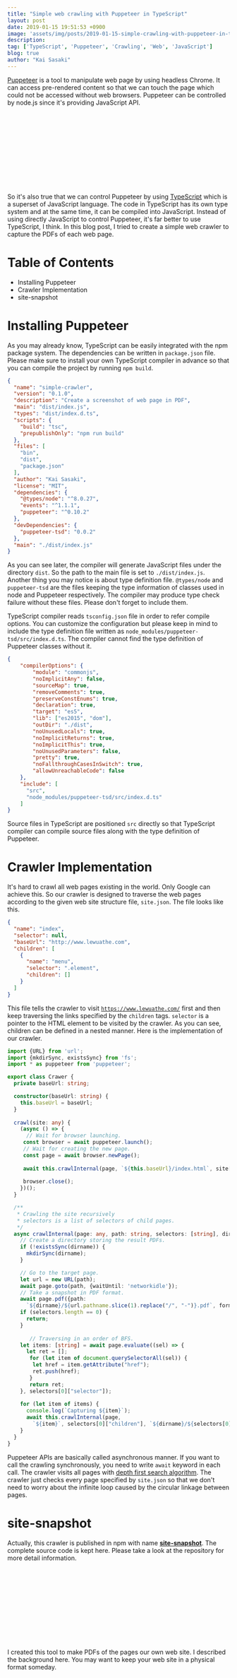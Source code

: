 ```yaml
---
title: "Simple web crawling with Puppeteer in TypeScript"
layout: post
date: 2019-01-15 19:51:53 +0900
image: 'assets/img/posts/2019-01-15-simple-crawling-with-puppeteer-in-typescript/catch.png'
description:
tag: ['TypeScript', 'Puppeteer', 'Crawling', 'Web', 'JavaScript']
blog: true
author: "Kai Sasaki"
---
```


[Puppeteer](https://github.com/GoogleChrome/puppeteer) is a tool to manipulate web page by using headless Chrome. It can access pre-rendered content so that
we can touch the page which could not be accessed without web browsers. Puppeteer can be controlled by node.js since it's providing JavaScript API.

<div class="iframely-embed"><div class="iframely-responsive" style="height: 168px; padding-bottom: 0;"><a href="https://github.com/GoogleChrome/puppeteer" data-iframely-url="//cdn.iframe.ly/2KLWi8I"></a></div></div><script async src="//cdn.iframe.ly/embed.js" charset="utf-8"></script>

So it's also true that we can control Puppeteer by using [TypeScript](https://www.typescriptlang.org/) which is a superset of JavaScript language. 
The code in TypeScript has its own type system and at the same time, it can be compiled into JavaScript. Instead of using directly JavaScript to control Puppeteer,
it's far better to use TypeScript, I think. In this blog post, I tried to create a simple web crawler to capture the PDFs of each web page.


# Table of Contents
- Installing Puppeteer
- Crawler Implementation
- site-snapshot

# Installing Puppeteer

As you may already know, TypeScript can be easily integrated with the npm package system. The dependencies can be written in `package.json` file. Please make sure to install your own TypeScript compiler in advance so that you can compile the project by running `npm build`.

```json
{
  "name": "simple-crawler",
  "version": "0.1.0",
  "description": "Create a screenshot of web page in PDF",
  "main": "dist/index.js",
  "types": "dist/index.d.ts",
  "scripts": {
    "build": "tsc",
    "prepublishOnly": "npm run build"
  },
  "files": [
    "bin",
    "dist",
    "package.json"
  ],
  "author": "Kai Sasaki",
  "license": "MIT",
  "dependencies": {
    "@types/node": "^8.0.27",
    "events": "^1.1.1",
    "puppeteer": "^0.10.2"
  },
  "devDependencies": {
    "puppeteer-tsd": "0.0.2"
  },
  "main": "./dist/index.js"
}
```

As you can see later, the compiler will generate JavaScript files under the directory `dist`. So the path to the main file is set to `./dist/index.js`. 
Another thing you may notice is about type definition file. `@types/node` and `puppeteer-tsd` are the files keeping the type information of classes used in node and Puppeteer respectively. 
The compiler may produce type check failure without these files. Please don't forget to include them.

TypeScript compiler reads `tsconfig.json` file in order to refer compile options. You can customize the configuration but please keep in mind to include the type definition file written as `node_modules/puppeteer-tsd/src/index.d.ts`. The compiler cannot find the type definition of Puppeteer classes without it.

```json
{
    "compilerOptions": {
        "module": "commonjs",
        "noImplicitAny": false,
        "sourceMap": true,
        "removeComments": true,
        "preserveConstEnums": true,
        "declaration": true,
        "target": "es5",
        "lib": ["es2015", "dom"],
        "outDir": "./dist",
        "noUnusedLocals": true,
        "noImplicitReturns": true,
        "noImplicitThis": true,
        "noUnusedParameters": false,
        "pretty": true,
        "noFallthroughCasesInSwitch": true,
        "allowUnreachableCode": false
    },
    "include": [
      "src",
      "node_modules/puppeteer-tsd/src/index.d.ts"
    ]
}
```

Source files in TypeScript are positioned `src` directly so that TypeScript compiler can compile source files along with the type definition of Puppeteer. 

# Crawler Implementation

It's hard to crawl all web pages existing in the world. Only Google can achieve this. So our crawler is designed to traverse the web pages according to the given web site structure file, `site.json`. The file looks like this.

```json
{
  "name": "index",
  "selector": null,
  "baseUrl": "http://www.lewuathe.com",
  "children": [
    {
      "name": "menu",
      "selector": ".element",
      "children": []
    }
  ]
}
```

This file tells the crawler to visit [`https://www.lewuathe.com/`](https://www.lewuathe.com/) first and then keep traversing the links specified by the `children` tags. 
`selector` is a pointer to the HTML element to be visited by the crawler. As you can see, children can be defined in a nested manner. Here is the implementation of our crawler. 

```ts
import {URL} from 'url';
import {mkdirSync, existsSync} from 'fs';
import * as puppeteer from 'puppeteer';

export class Crawer {
  private baseUrl: string;

  constructor(baseUrl: string) {
    this.baseUrl = baseUrl;
  }
 
  crawl(site: any) {
    (async () => {
      // Wait for browser launching.
     const browser = await puppeteer.launch();
     // Wait for creating the new page.
     const page = await browser.newPage();
  
     await this.crawlInternal(page, `${this.baseUrl}/index.html`, site["children"], site["name"]);
  
     browser.close();
    })();
  }

  /**
   * Crawling the site recursively
   * selectors is a list of selectors of child pages.
   */
  async crawlInternal(page: any, path: string, selectors: [string], dirname: string) {
    // Create a directory storing the result PDFs.
    if (!existsSync(dirname)) {
      mkdirSync(dirname);
    }

    // Go to the target page.
    let url = new URL(path);
    await page.goto(path, {waitUntil: 'networkidle'});
    // Take a snapshot in PDF format.
    await page.pdf({path: 
      `${dirname}/${url.pathname.slice(1).replace("/", "-")}.pdf`, format: 'A4'});
    if (selectors.length == 0) {
      return;
    }
  
       // Traversing in an order of BFS.
    let items: [string] = await page.evaluate((sel) => {
      let ret = [];
       for (let item of document.querySelectorAll(sel)) {
        let href = item.getAttribute("href");
        ret.push(href);
       }
       return ret;
    }, selectors[0]["selector"]);
  
    for (let item of items) {
      console.log(`Capturing ${item}`);
      await this.crawlInternal(page, 
        `${item}`, selectors[0]["children"], `${dirname}/${selectors[0]["name"]}`)
    }
  }
}
```

Puppeteer APIs are basically called asynchronous manner. If you want to call the crawling synchronously, you need to write `await` keyword in each call. 
The crawler visits all pages with [depth first search algorithm](https://en.wikipedia.org/wiki/Depth-first_search). The crawler just checks every page specified
by `site.json` so that we don't need to worry about the infinite loop caused by the circular linkage between pages.

# site-snapshot

Actually, this crawler is published in npm with name [**site-snapshot**](https://www.npmjs.com/package/site-snapshot). The complete source code is kept here. Please take a look at the repository for more detail information.

<div class="iframely-embed"><div class="iframely-responsive" style="height: 168px; padding-bottom: 0;"><a href="https://github.com/Lewuathe/site-snapshot" data-iframely-url="//cdn.iframe.ly/eAl8ioZ"></a></div></div><script async src="//cdn.iframe.ly/embed.js" charset="utf-8"></script>

I created this tool to make PDFs of the pages our own web site. I described the background here. You may want to keep your web site in a physical format someday.

<div class="iframely-embed"><div class="iframely-responsive" style="height: 168px; padding-bottom: 0;"><a href="https://www.lewuathe.com/the-ending-of-website.html" data-iframely-url="//cdn.iframe.ly/api/iframe?url=https%3A%2F%2Fwww.lewuathe.com%2Fthe-ending-of-website.html&amp;key=bdc42bc7d0ac2cb711b2a2dd9dadd063"></a></div></div><script async src="//cdn.iframe.ly/embed.js" charset="utf-8"></script>

I hope you enjoy the web crawling with Puppeteer. Thanks!